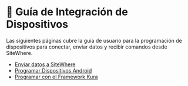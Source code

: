 # :book: Guía de Integración de Dispositivos

<Seo/>

Las siguientes páginas cubre la guía de usuario para la programación de dispositivos
para conectar, enviar datos y recibir comandos desde SiteWhere.

- [Enviar datos a SiteWhere](./sending-data.md)
- [Programar Dispositivos Android](./android.md)
- [Programar con el Framework Kura](./kura.md)
